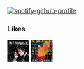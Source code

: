 [![spotify-github-profile](https://spotify-github-profile.kittinanx.com/api/view?uid=31zucmt2i6zwpqump5tcn6v73pie&cover_image=true&theme=natemoo-re&show_offline=true&background_color=121212&interchange=false&bar_color=000000&bar_color_cover=true)](https://github.com/kittinan/spotify-github-profile)
<h3 align="left">Likes</h3>
<p align="left">
<img align="center" src="./revenge.jpeg" alt="mcr" height="50" width="50" /></a>
<img align="center" src="./radiohead.jpg" alt="mcr" height="50" width="50" /></a>
</p>
